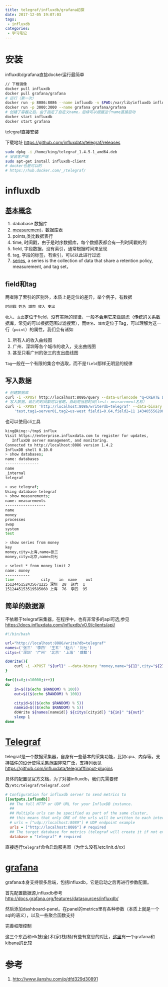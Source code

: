```yaml
---
title: telegraf/influxdb/grafana初探
date: 2017-12-05 19:07:03
tags:
 - influxdb
categories:
 - 学习笔记
---
```


# 安装
influxdb/grafana直接docker运行最简单

``` bash
// 下载镜像
docker pull influxdb
docker pull grafana/grafana
# 运行（第一次）
docker run -p 8086:8086 --name influxdb -v $PWD:/var/lib/influxdb influxdb
docker run -p 3000:3000 --name grafana grafana/grafana
# 创建了容器之后，由于指定了自定义name，后续可以根据这个name直接启动
docker start influxdb
docker start grafana
```
telegraf直接安装

下载地址 <https://github.com/influxdata/telegraf/releases>
``` bash
sudo dpkg -i /home/king/telegraf_1.4.5-1_amd64.deb
# 安装客户端
sudo apt-get install influxdb-client
# docker也是可以的
# https://hub.docker.com/_/telegraf/
```

# influxdb
## [基本概念](https://docs.influxdata.com/influxdb/v0.9/concepts/key_concepts)

1. dababase 数据库
2. [measurement](https://docs.influxdata.com/influxdb/v0.9/concepts/key_concepts/#measurement)，数据库表
3. points,类比数据表行
4. time, 时间戳，由于是时序数据库，每个数据表都会有一列时间戳的列
5. field, 字段数据，没有索引，通常根据时间来呈现
6. tag, 字段的标签，有索引，可以以此进行过滤
7. [series](https://docs.influxdata.com/influxdb/v0.9/concepts/key_concepts/#series), a series is the collection of data that share a retention policy, measurement, and tag set，

## field和tag
两者除了索引的区别外，本质上是定位的差异，举个例子，有数据

``` bash
时间戳 姓名 城市 收入 支出
```

`收入`、`支出`定位于field，没有实际的规律，一般不会用它来做顾虑（传统的关系数据库，常见的可以根据范围过滤搜索），而`姓名`、`城市`定位于Tag，可以理解为这一行（`point`）的属性，我们会有诸如

1. 所有人的收入曲线图
2. 广州、深圳等各个城市的收入，支出曲线图
3. 甚至只看广州的张三的支出曲线图

`Tag`一般在一个有限的集合中选取，而不是`field`那样无明显的规律


## 写入数据
``` bash
# 创建数据库
curl -i -XPOST http://localhost:8086/query --data-urlencode "q=CREATE DATABASE telegraf"
# 写入数据，最后的时间戳可以省略，自动用当前时间(test: measurement名称）
curl -i -XPOST 'http://localhost:8086/write?db=telegraf' --data-binary  \
	'test,tag1=server01,tag2=us-west field1=0.64,field2=11 1434055562000000000'
```

也可以使用cli工具
``` bash
king@king:~/tmp$ influx 
Visit https://enterprise.influxdata.com to register for updates,
   InfluxDB server management, and monitoring.
Connected to http://localhost:8086 version 1.4.2
InfluxDB shell 0.10.0
> show databases;
name: databases
---------------
name
_internal
telegraf

> use telegraf;
Using database telegraf
> show measurements;
name: measurements
------------------
name
money
processes
swap
system
test

> show series from money
key
money,city=上海,name=张三
money,city=北京,name=刘七

> select * from money limit 2
name: money
-----------
time			city	in	name	out
1512445152435671225	深圳	28	赵六	1
1512445153519585060	上海	76	李四	95

```

## 简单的数据源

不依赖于telegraf采集器，在程序中，也有非常多的api可选,参见<https://docs.influxdata.com/influxdb/v0.9/clients/api/>

``` bash
#!/bin/bash

url="http://localhost:8086/write?db=telegraf"
names=('张三' '李四' '王五' '赵六' '刘七')
citys=('深圳' '广州' '北京' '上海' '成都')

doWrite(){
    curl -i -XPOST "${url}" --data-binary "money,name="${1}",city="${2}" in="${3}",out="${4}""
}

for((i=0;i<10000;i++))
do
    in=$(($(echo $RANDOM) % 100))
    out=$(($(echo $RANDOM) % 100))

    cityid=$(($(echo $RANDOM) % 5))
    nameid=$(($(echo $RANDOM) % 5))
    doWrite ${names[nameid]} ${citys[cityid]} "${in}" "${out}"
    sleep 1
done
```

# [Telegraf](https://github.com/influxdata/telegraf)

telegraf是一个数据采集器，自身有一些基本的采集功能，比如cpu、内存等。支持插件的设计使得采集范围非常广泛，支持列表见<https://github.com/influxdata/telegraf#input-plugins>

具体的配置见官方文档，为了对接influxdb，我们先需要修改`/etc/telegraf/telegraf.conf`
``` ini
# Configuration for influxdb server to send metrics to
[[outputs.influxdb]]
  ## The full HTTP or UDP URL for your InfluxDB instance.
  ##
  ## Multiple urls can be specified as part of the same cluster,
  ## this means that only ONE of the urls will be written to each interval.
  # urls = ["udp://localhost:8089"] # UDP endpoint example                      
  urls = ["http://localhost:8086"] # required
  ## The target database for metrics (telegraf will create it if not exists).   
  database = "telegraf" # required  
```

直接运行`telegraf`命令启动服务器（为什么没有/etc/init.d/xx）

# [grafana](https://grafana.com/)

grafana本身支持很多后端，包括influxdb，它是启动之后再进行参数配置。

首先配置数据源,influxdb参考<http://docs.grafana.org/features/datasources/influxdb/>

然后添加dashboard-panel。在panel的metrics里有各种参数（本质上就是一个sql的语义），以及一些聚合函数支持

完善权限控制

这三个东西和elk技(全)术(家)栈(桶)有些有意思的对比，[这里](http://www.infoq.com/cn/articles/grafana-vs-kibana-the-key-differences-to-know)有一个grafana和kibana的比较

# 参考
1. <http://www.jianshu.com/p/dfd329d30891>
